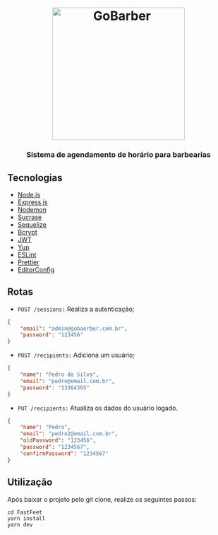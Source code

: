 <h1 align="center">
  <img alt="GoBarber" title="GoBarber" src="https://camo.githubusercontent.com/712ef434c5d04bbcf01454b418995435957670db/68747470733a2f2f73332e75732d656173742d322e616d617a6f6e6177732e636f6d2f676f6261726265722d696d672f6c6f676f2e737667" width="300px" />
</h1>

<h3 align="center">
  Sistema de agendamento de horário para barbearias
</h3>

## Tecnologias

* [Node.js](https://nodejs.org/pt-br/)
* [Express.js](https://www.npmjs.com/package/express)
* [Nodemon](https://www.npmjs.com/package/nodemon)
* [Sucrase](https://www.npmjs.com/package/sucrase)
* [Sequelize](https://www.npmjs.com/package/sequelize)
* [Bcrypt](https://www.npmjs.com/package/bcryptjs)
* [JWT](https://www.npmjs.com/package/jsonwebtoken)
* [Yup](https://www.npmjs.com/package/yup)
* [ESLint](https://www.npmjs.com/package/eslint)
* [Prettier](https://www.npmjs.com/package/prettier)
* [EditorConfig](https://www.npmjs.com/package/editorconfig)


## Rotas

* `POST /sessions:` Realiza a autenticação;
```json
{
	"email": "admin@gobaerber.com.br",
	"password": "123456"
}
```

* `POST /recipients:` Adiciona um usuário;
```json
{
	"name": "Pedro da Silva",
	"email": "pedro@email.com.br",
	"password": "13364365"
}
```

* `PUT /recipients:` Atualiza os dados do usuário logado.
```json
{
	"name": "Pedro",
	"email": "pedro2@email.com.br",
	"oldPassword": "123456",
	"password": "1234567",
	"confirmPassword": "1234567"
}
```


## Utilização

Após baixar o projeto pelo git clone, realize os seguintes passos:

```console
cd FastFeet
yarn install
yarn dev
```
